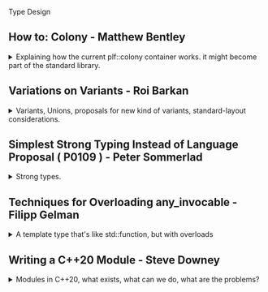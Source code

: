 <!--
ignore these words in spell check for this file
// cSpell:ignore ostringstream ptrdiff_t Filipp Downey Inlines fmodules
 -->

Type Design

## How to: Colony - Matthew Bentley

<details>
<summary>
Explaining how the current plf::colony container works. it might become part of the standard library.
</summary>

[How to: Colony](https://youtu.be/V6ZVUBhls38)

this talk is about a data structure called **Colony** that is int the process of being added to the standard.

[PlfLib - Some Header-only libraries](https://plflib.org/)

the main thing about it is that it maintains pointers/iterators/reference integrity.

> use scenarios
>
> - you have a lot of unordered data and you're erasing/inserting on the fly.
> - you have multiple collections of interrelated data.
> - preserving the pointer/iterator validity of non-erased elements is important

started from the design of a game, entities that have bidirectional references and many interrelationships, with a lot of inserting and creating entities which link to one another.

an existing solution is a 'bucket array' and entries can be active or inactive to determine if they're processed or not.

### Core Aspects

> Three Core Aspects
>
> 1. A collection of element memory blocks + metadata, to prevent reallocation during insertions (as opposed to a single memory block).
> 2. A method of skipping erased elements in O(1) time during iterations (as opposed to reallocating subsequent elements during erasure, or doing individual allocation of elements)
> 3. An erased-element location recording mechanism, to enable the re-use of memory from erased element in subsequent insertions, which in turn increases cache locality and reduces the number of block allocations/de-allocations.

Avoid reallocations to avoid invalidating iterators/pointers/references. Reuse memory locations that have been erased, keep the data together for cache locality.

A collection of element memory blocks + metadata

> - Can do linked list of blocks, or vector of pointers to blocks.
> - Blocks have growth factor, so can not do vector of blocks.
> - Minimum/Maximum block capacities can be user-defined.
> - Can house block metadata separately, or together in a struct.
> - Metadata includes skip-field of other erasure-skipping mechanism, and any data related to erased-location recording.
> - Necessary metadata:
>   - size - to remove blocks once empty.
>   - capacity - to ascertain end-of-block.

we remove empty blocks to maintain iteration at O(1). but we can retain them as reserved blocks for later use.

considerations about which block to retain.
A method of skipping erased elements in O(1)

> Definitions:
>
> - LCJC:'low complexity jump-counting'.
> - HCJC:'high complexity jump-counting'.
> - Block: a colony's element memory block.
> - Skipfield: an array of intgers of bits used to skip over certain object in an accompanying data structure during iteration. Separate from the elements.
> - Skipblock: a run of skipped nodes within a skipfield.
>   - Start node: the first node in any skipblock.
>   - End node: the last node in any skipblock.
>   - Middle node: any non start/end node in skipblock.

booleans SkipFields are good because they simple, and might be usefull for multi-threaded environments (atomics, etc). they are prolemeatic because they aren't constant time (not O(1)), cause branching and latency.

low and high complexity jump counting:
time-complexity of algorithms differs for modification of fields, but both have O(1) for iteration.
HCJC allows recording of middle nodes, LCJC doesn't allow.

> acronym "Theyaton" - Traversing Homogenus Elements Yielding Amortised Time O(n).

> boolean skipfield example
> 0 0 0 1 1 1 1 1 1 0 0 0
> equivalent HCJC
> 0 0 0 6 2 3 4 5 6 0 0 0
> the 6's are the start and end nodes. the other numbers are Middle nodes.Start and End record the length of runs of erased elements. Middle node record left distance to first non erased element.

```
// skipping
++i;
i +=S[i];
```

> equivalent LCJC. multiple forms.
> 0 0 0 6 2 6 7 3 6 0 0 0
> 0 0 0 6 0 0 0 0 6 0 0 0
> 0 0 0 6 0 5 2 1 6 0 0 0

The middle nodes are ignored and have no meaning. The start and end nodes record the skip length.
good for recording and re-using skipblocks rather than individual skipped nodes. lower time complexity O(1) in all operations, where as HJCJ can have undefined time complexity, fewer instructions overall.

```
// skipping
do {
    ++i;
} while(S[i] == 1);
```

we can have per-memory-block skip fields or global skipfields. global skipfields can create problems of reallocation (invalidating iterators and causing latency). the bit-width of the skipfield must be able to describe the memory block, so it must be about the same size (capacity -1),

possible ideas with skipfields:

- using two 8 skipblocks instead of 16 bit skipblocks. forces some computations.
- using a boolean bitfield and storing the skipdata instrad of the elements. forces more memory reads.

colony once used a stack of pointers, which was problematic because it meant creating memory allocation during erasure, which is not up to the standarts.

**"Free List"**

> Linked list of erased elements (typically singly-linked) using erased element memory space reinterpert_cast'd via pointers as linked list nodes.
> requires over-alignment of the type to the width of a free list node.
> per-block (not global) free-lists reduce bit depth.
> a global free-list must use pointers (not indexes),also causes O(N) when erasure.

effect of removing a block requires something with the skip-block. something about doubly-linked free list.

summary of the current implementation, the container structure and the iterator structure.

example with a blackboard.

extra operations:

- advance/next/prev/distance/range-erase optimization.
- range/fill/initializer_list insert/assign optimization.
- splicing.
- sorting.

</details>

## Variations on Variants - Roi Barkan

<details>
<summary>
Variants, Unions, proposals for new kind of variants, standard-layout considerations.
</summary>

[Variations on Variants](https://youtu.be/YBXRiPKa_bc), [slides](https://docs.google.com/presentation/d/1W0QBblWpJ-AXsdo70kvtxg5G2RZLiqb-mewQKySTf6s/preview?slide=id.p)

> - What are variants
> - Variant vs unions
> - Intrusive variants
> - Streams of variants
> - Variants for de-virtualization

### Variants Introduction

std::variants, a typesafe union

> - CppReference.com: "the class template std::variants represent a type-safe union",
> - boost.org: "the variants class template is a safe, generic, stack-bases discriminated union container"
> - plain english: "a union that knows (holds) its type".

we can use std::get\<type> accessor to get the memberm or use std::visit.\
sum type, as opposed to product types
memory layout, the std::variant has some extra memory requirements for the tag.

> usages
>
> - State machines
> - Value Semantics for Dynamic Types
>   - commands
> - Success / Fail
>   - expected\<T>
> - Exist / void
>   - optional\<T>
> - Runtime Dispatch (polymorphism)
> - Pattern Matching

(roi looks at some old lectures from different people)

std::optional is a specialzed form of std::variant. \
runtime dispatch can allow us to avoid virtual function call.\
pattern matching is another way for dynamic, trying to do something similar to a switch case, perhaps using std::visit.

extra reading:\
[std::visit is everything wrong with modern C++](https://bitbashing.io/std-visit.html)

pattern matching vs concepts/contracts:\
concepts - compile time sfinae.\
contracts - run time assertions (not existing yet, but soon)\
pattern matching - run time advanced switch case (not existing yet, low priority), might have 'inspect' keyword with some new mechanics, combining values, lambda, dynamic values, different types, etc...

_inspect() in a nutshell_
switch + std::visit() + [structured, bindings]

example of using pattern matching for balancing a red/black tree.

### Variants vs Unions

the tag in the variant is private. only the constructor and assignemt operations can change the flag. the compiler knows in advance all the possible alternative forms.

this is a buggy code:\
missing break statements (fall through), missing cases and no default, calling the wrong function.

```cpp
union IdentityCard
{
    IDNumber nationalID;
    PassportNumber passport;
    UUID factoryCertificate;
};
enum IDType {CITIZEN,TOURIST,ROBOT};
void checkID(IdentityCard id, IDType type)
{
    switch(type)
    {
        case TOURIST: checkPassport(id.passport);
        case CITIZEN: checkPassport(id.passport);
    }
}
```

if we used variants, it would look like this. the compiler must account for all the cases, it's not just a warning if one is missing. we aren't handling the tag.

```cpp
using IdentityCard = std::variant<IDNumber,PassportNumber, UUID>;
void checkID(IdentityCard id)
{
    std::visit([](auto& x){x.check();},id);
}
```

the example for the C style code was a strawman, real union code looks more like a variant, with a struct that holds the tag (explicit header). or as a union with structs that each have the same header part (implicit).
the explicit type looks more organized and less crowded, but the implicit type allows direct access to the header, if we need data from it and we got a pointer/reference to the inner member data.

```cpp
struct IdentityCardExplicit
{
    IDType type;
    union value {
        IDNumber nationalID;
        PassportNumber passport;
    } value;
};

union IdentityCardImplicit
{
    struct Header {
        IDType id;
        };
    struct Citizen{
        IDType id;
        IDNumber nationalID;
        };
    struct Tourist{
        IDType id;
        PassportNumber passport;
        };
}
```

the header field can contain more than the tag itself, and we use a macro to define them.\
_(I don't like this, it feels like some semi-colons are missing)_

```cpp
#define HEADER_FIELDS \
IDType type; \
Date expiration;

struct Header { HEADER_FIELDS};
struct Citizen{
    HEADER_FIELDS
    IDNumber nationalID;
    };
struct Tourist{
    HEADER_FIELDS
    PassportNumber passport;
    };

union IdentityCardImplicit
{
    Header header;
    Citizen citizen;
    Tourist tourist;
}
```

> Keeping the C Layout
>
> - Header with type is common.
>   - Network protocols- TCP/IP, Finance, etc...
>   - File formats - ELF, etc...
>   - Serialization - [Cap'n Proto](https://capnproto.org/), [Apache Avro](https://avro.apache.org/)
> - C layout is important.
>   - Compatibility with existing code.
> - Goal - Be safer than C, keep the layout.
>   - Sacrifice some safety.

some protocols use a specific layout that we can't change. we must remain compatible we legacy code.\
the c++ standard says that tier are cases when unions are good, it makes standard layour classes possible.

> - "Standard-Layout classes are usefull for communicating with code written in other programming languages"
> - various constraints [StandardLayoutType](https://en.cppreference.com/w/cpp/named_req/StandardLayoutType)
>   - no virtual functions or virtual base classes
>   - single access control - all (non static member are the same, no mixing between public/protected/private.
>   - all non-statics in the same class - all none static members live in the same class (this one or a base class).
>   - and more.
> - [std::is_standard_layout](https://en.cppreference.com/w/cpp/types/is_standard_layout)
>   ```cpp
>   static_assert(std::is_standard_layout<Citizen>::value,"not standard layout"); //c++11
>   static_assert(std::is_standard_layout_v<Citizen>); //c++11
>   ```
> - Layout-compatibility allows accessing members without knowing the type
>   - "In a standard-layout union with an active member of struct type T1, it is permitted to read a non-static data member m of another union member of struct T2 provided m is part of the common initial sequence of T1 and T2"
>   - [std::is_corresponding_member](https://en.cppreference.com/w/cpp/types/is_corresponding_member)
>   ```cpp
>   static_assert(std::is_corresponding_member(&Header::type, &Citizen::type)); //c++20
>   ```

### Intrusive variants

the a variant, but making the tag visible, and therefore layout compatible. a suggestion, using the [offsetof macro](https://en.cppreference.com/w/cpp/types/offsetof) to either create something similar to the union of struct (implicit headers)

```cpp
using ID_intrusive = intrusive_variant<
IDType, offsetoff(IDHeader, type), //where is the tag
intrusive_variant_tag_type<IDType::CITIZEN,Citizen>, //add options per tag
intrusive_variant_tag_type<IDType::TOURIST,Tourist>>; //

//will become something like this
union IdentityCard
{
    struct IDHeader {
        const IDType id;
        };
    struct Citizen{
        const IDType id;
        IDNumber nationalID;
        };
    struct Tourist{
        const IDType id;
        PassportNumber passport;
        };
};
```

a different approach will be using static constexpr tags.

```cpp
using ID_intrusive = intrusive_variant<
IDType, offsetoff(IDHeader, type), //where is the tag
intrusive_variant_type<IDType::Citizen>, //add types
intrusive_variant_type<IDType::Tourist>); //

//will become something like this
union IdentityCard
{
    struct IDHeader {
        const IDType id;
        };
    struct Citizen{
        const IDType id;
        static constexpr IDType TAG = IDType::CITIZEN;
        IDNumber id;
        } citizen;
    struct Tourist{
        const IDType id;
        static constexpr IDType TAG = IDType::TOURIST;
        PassportNumber passport;
        } tourist;
};
```

> - the user dictates the type and location of the tag.
> - visit() will still be O(1).
>   - potentially larger lookup table.
> - Customization Point for tag deduction.

we can have Different Approaches to get the Tag, even if we don't know what the type is, standard layout can have all private members, or the tag might be calculated somehow

> - Offset of the field in the object
>   - getTag<IDType>(hdr, offsetof(Hdr, tag));
>   - getTag<IDType>(hdr, std::integral_constant<size_t, offsetof(Hdr, tag)>());
> - Pointer to the field
>   - getTag<IDType>(hdr, &Hdr::tag);
> - Call a member function
> - getTag<IDType>(hdr, &Hdr::getTag);
>   - Useful when the tag is private.
>   - Useful when the tag is calculated.
> - Call a free-function / lambda.
>   - getTag<IDType>(hdr, [](const Hdr& h) { return h.tag; });
>   - Less intrusive

possible implementations, using c++20 concepts (either with reinterpret_cast or with std::invoke).

c++20 can give us extra type safety, with possible validations and without explicitly stating the offset.

```cpp
using ID_intrusive = decltype(decl_safe_intrusive_variant(
    &Citizen::type, IDType::CITIZEN,
    &Tourist::type, IDType::TOURIST));
```

intrusive variant will have a safe visit() function, but it still has place for bugs and still requires boilerplate code. class hierarchies could help us, and we will need some help from the utilities functions, but adding base classes with data breaks the standard-layout specification.

(clip from sean Parent)

trying to show a example of 'variant_of_base',base class with data and then a variant that knows to use the derived classes with better safety, but still not standard conforming.

### Streams of variants

sending arrays of variants,comparing std::variant, intrusive variant, and how it's done it the real world (send tag, then struct, so only use the ram we need, trying to minimize waste).

helper with arrays of variants, like a forward iterator, a container that like a special queue for the variants. jumping between elements.

Summary so far:

> - variants are different than unions.
> - real-world unions already have tags (and headers).
> - Intrusive_variant - C++ safety with high C compatibility.
> - Variant_of_base - add classes to your code.
>   - Not standard-layout, undefined behavior.
>   - Perhaps we should widen the rules, add \[\[standard_layout]] attribute?
> - condensed_variant - real world streams of binary data.

### Variants for de-virtualization

virtual dispatch- polymorphism.
de-virtualization - trying to get virtual function to run just as fast as non virtual functions. a talk from 2013 about creating our own virtual table because virtual functions are pretty wastefull, especially for small hireachy.
the problem with virtual functions is **Branch MisPredictions**, but compilers and processors get better with branch prediction over the years, the compiler only sees the code, but the processor sees the data so it can re-arrange the date by itself.
compilers can use PGO (profilers guided optimizations) or LTO (link time optimization), or the \[\[likely]] attribute. this allows the compiler to create code that is better suited for performance.
we want to inline, rearrange and inspect functions code, and virtual functions aren't great for that.

we might be able to use variant and std::visit() to get better de-virtualization. if we have a different implementaition of visit (without a jump table), we could get a much better performace.

</details>

## Simplest Strong Typing Instead of Language Proposal ( P0109 ) - Peter Sommerlad

<details>
<summary>
Strong types.
</summary>

[Simplest Strong Typing instead of Language Proposal](https://youtu.be/ABkxMSbejZI), [slides](https://github.com/PeterSommerlad/talks_public/raw/master/C%2B%2Bnow/2021/SimplerStrongTypes-handout.pdf), [Peter Sommerlad's Simple Strong Typing](https://github.com/PeterSommerlad/PSsst)

"Type-Errors are less likely than many other types of errors. This is why strong types are worthwhile."

strong types capture errors in compile time, so in C++ the problem don't reach the field. built-in types have dangerous implicit conversions.

motivations:

> - Order of argument bug prevention.
> - Communicate and check semantics of values.
> - Limit operations to useful subset.

### Order of Arguments

function that takes arguments of the same type,

we should use VOP - value oriented programming.

Whole Value Pattern

[CHECKS pattern language](http://c2.com/ppr/checks.html), PeterSo

> "Because bits, strings and numbers can be used to represent almost anything, any one in isolation means almost nothing".
>
> - Instead of using built-in types for domain values, provide value types wrapping them.
> - Define values types and use these as parameters
> - Provide only useful operations and functions
> - Include formatters for input and outpit
> - Do not use string or numeric representations of the same information.

strong typing is already available in all sorts of frameworks. all kinds of naming issues.\
c++17 aggregate initialization allow to avoid all sorts of issues.\
c++20 helps us with the spaceship operator<=> and constraints.

limit the useful operations:

prevent accidental expression errors.\
for example, a strong type of distance (underlying integer) can be multiplied by a factor or we can added two distances together, but we can't meaningfully multiple distance by distance and get a distance back (we can get area).

only useful operations\
this mess of code is legal:

```cpp
ASSERT_EQUAL(42.0,7. *((((true << 3) *3) % 7 )<< true)); //
```

c++ has too many operations allowed for built-in types, and they can be called via **integral promotion** and **implicit arithemetic conversions**. when we use the built-in types, we can unintentionally call on them, this is basically the issue of comparing apples to oranges. we can add apples to apples (two apples plus one apples is three apples), but adding apples and oranges doesn't have a meaning (two apples plus one orange is still two apples and an orange), nor does multiplying appels by appels.

```cpp
int appels = 2;
int oranges = 5;
auto r1 = appels * 2; //legal, makes sense. twice as many appels
auto r2 = appels +5; //legal, makes sense. five more apples
auto r3 = appels * appels; //legal, but doesn't make sense, what is apples times apples
auto r4 = appels + oranges;//legal, but doesn't make sense, adding apples to oranges
```

the P0109 paper\
Function aliases + Extended inheritance = Opaque typedefs (a.k.a strong types)

some goals that didn't make it into PSsst,

simple example of P0109, a simple opaque int type and and opaque energy strong type.

```cpp
using opaqueTypeInt = public int {
    opaqueTypeInt operator+(opaqueTypeInt o) {return opaqueTypeInt{+int{0}};}
};
opaqueTypeInt o1 = 16;
auto o2 = +o1; //o2 is of type opaqueTypeInt

using energy = protected double
{
    energy operator+ (energy, energy) = default;
    energy& operator*= (energy, double) = default;
    energy operator* (energy, energy) = delete;
    energy operator* (energy, double) = default;
    energy operator* (double, energy) = default;
};

energy e{1.23}; //ok, explicit
double d{e}; //ok, explicit
d=e; //error! protected disallows implicit type adjustments here
e=e+e; //ok, sum has type energy
e=e*e; // error, call to a deleted function
e *= 2.71828; //okay
```

visibility defines convertibility.
limiting operator defintions.
we can have opaque types recursive chain, sort of like inheritance.

peter has comments on the paper, liked it at start, but had some reservations,

### Simpest Strong Type

the simplest thing to use is struct with value.

```cpp
struct literGas{
    double value;
}
struct kmDriven
{
    double value;
}

double consumption(literGas liter, kmDriven km)
{
    return liter.value/(km.value/100);
}
```

this helps, but because of aggregate initialization, we can run into issues when a struct is wrongly initiated.

```cpp
void demonstrateStrongTypeProblem()
{
    literGas consumed{40};
    kmDriven distance{500};
    ASSERT_EQUAL(8.0,consumption(consume, distance)); //great.
    ASSERT_EQUAL(8.0,consumption({500}, {40})); //oops! braced initialization! wrong again!
}
```

but if we want to return another strong type (different struct), we need more and more boilerplate code. we write a lot of code for comparison, and then we might need more operators for i/o...

lets try to eliminate duplication. we can use generics

function template

```cpp
template <typename T>
std::ostream& operator <<(std::ostream & out, const T & val)
{
    return out << val.value;
}
```

> issues
>
> - Must be in the namespace of value classes for ADL
> - May be selected by too many classes (concept might help)
> - Assumes specific public member variables.

we can use CRTP - curiously recurring template parameters pattern.

```cpp
template <typename derived>
struct base{
//...
};
struct X : base<X>{};
struct Y : base<Y>{};
```

used for mix-ins, but we can't constrain derived because it's incomplete. c++17 allows derived class to remain an aggregate.

usage: friend functions are instantiated when used, in c++17 we can use structured binding to take the single public member function()

```cpp
template <typename OutType>
struct Out
{
    friend std::ostream& operator<<(std::ostream & out, const OutType &r)
    {
        return out<<r.value; //must be called value
    }
};

struct Literper100km: Out<literper100km> //crtp patten
{
    double value;
};

template <typename OutTypeSingleValue>
struct Out17
{
    friend std::ostream& operator<<(std::ostream & out, const OutTypeSingleValue &r)
    {
        auto const & [v]=r;  //structured binding name doesn't matter, as long as it's the only public member value and has defined output operator.
        return out<<v;
    }
};
```

Structured bindind

```cpp
auto [x,y] = f_returningStruct();
```

> - Decompose aggregates on the fly.
>   - _struct_, _std::tuple_, _std::pair_.
> - Number of names in the bracket [] = Number of data members / array elements.
> - Usually _auto_ or _const auto &_.
>   - Might get lifetime extentsion
> - _auto &_ only if function return lvalue reference.
> - not possible yet - parameter pack
>   ```cpp
>   auto [x...] =f();
>   ```

example for a crtp pattern with structured bindings and type parameters. requires naming convetions for prefix and suffix.

```cpp
template <typename OutPreSuffix>
struct OutStructured
{
    friend std::ostream& operator<<(std::ostream & out, const OutPreSuffix &r)
    {
        if constexpr(detail_::has_prefix<OutPreSuffix>{})
        {
            out << OutPreSuffix::prefix;
        }
        const auto &[v]=r;
        out <<v;
        if constexpr(detail_::has_suffix<OutPreSuffix>{})
        {
            out << OutPreSuffix::suffix;
        }
        return out;
    }
};
struct literPer100km:OutStructured<literPer100km>
{
    double value;
    constexpr static inline auto prefix ="consumption ";
    constexpr static inline auto suffix =" 1/100km";
};

void demo_output_crtp()
{
    literPer100km consumed{{},9.5};//ugly see later
    std::ostringstream out{};
    out << consumed;
    ASSERT_EQUAL("consumption 9.5 1/100km",out.str());
}
```

detection idiom

```cpp
template <typename T,typename=void>
struct has_prefix
    : std::false_type{};

template <typename T>
struct has_prefix<T,std::void_t<decltype(T::prefix)>> // actual check
    : std::true_type{};

// same for suffix

//actually does
decltype(std::declval<std::ostream&>() << T::prefix>>)
```

in c++20 we have concepts,

```cpp
template <typename T>
concept has_suffix = requires (T t){T::suffix;};
//probably needs also to check for << operator of suffix
```

we had a boiler plate comparison in out struct before.\
in cpp+17 we do with Mix-in comparison. Equality should never compare different strong types.

```cpp
template <typename T>
struct Eq{
    friend constexpr bool operator==(const T & lhs, const T & rhs) noexcept
    {
        auto const &[lhs_value] = lhs;
        auto const &[rhs_value] = rhs;
        return (lhs_value ==  rhs_value);
    }
    friend constexpr bool operator!=(const T & lhs, const T & rhs) noexcept
    {
        return !(lhs==rhs);
    };
}
```

we can also do order comparisons.in c++20 we can't default defind the spaceship operator for type T.

```cpp
template <typename T>
struct Order:Eq<T>{
    friend constexpr bool operator<(const T & lhs, const T & rhs) noexcept
    {
        auto const &[lhs_value] = lhs;
        auto const &[rhs_value] = rhs;
        return (lhs_value <  rhs_value);
    }
    friend constexpr bool operator>(const T & lhs, const T & rhs) noexcept
    {
        return  rhs<lhs;
    };
    friend constexpr bool operator<=(const T & lhs, const T & rhs) noexcept
    {
        return !(rhs<lhs);
    };
}
```

for arithmetics, example of adding template of friend functions, this works for some binary operations, but not all.

```cpp
template <typename R>
struct Add<R>{
    friend constexpr R& operator<(R & lhs, const R & rhs) noexcept
    {
        auto &[lhs_value] = lhs; //lvalue captured binding
        auto const &[rhs_value] = rhs;
        lhs_value += rhs_value;
        return lhs;
    }
    friend constexpr R operator+(R & lhs, const R & rhs) noexcept
    {
        return lhs+=rhs;
    };
}
```

> "We can not contrain the mix-in class parameter"\
> "When instantiated, argument type is still incomplete `struct energy : add<energy>`"

crtp example for scalar multiplication, uses the type and a SCALAR type parameter, we need some tricks.

```cpp
template <typename R, typename Scalar>
struct ScalarMultiImpl<R>{
    friend constexpr R& operator*=*(R & lhs, const Scalar & rhs) noexcept
    {
        auto &[lhs_value] = lhs; //lvalue captured binding
        lhs_value *= rhs;
        return lhs;
    }
    friend constexpr R operator*(R & lhs, const Scalar & rhs) noexcept
    {
        return lhs*=rhs;
    };
        friend constexpr R operator*(const Scalar & lhs, R & rhs) noexcept
    {
        return rhs*=lhs;
    };
}
```

and lets see it in action. we still have too many {} curly braces in our code, this is because of all of our base classes that we pushed

```cpp
struct kmDriven:Out<kmDriven>,ScalarMultiImpl<kmDriven,double>
{
    double km;
};
lieterPer100km consumption (lieterGas l, kmDriven km)
{
    return {{},{},l.liter/(km*0.01).km};
}

void demonstrante()
{
    lieterGas l{{},40};
    kmDriven km {{},{},500};
    ASSERT_EQUAL(lieterPer100km({},{},8.0),consumption(l,km));
}
```

do stuff with bit operator, only work for unsigned, we use _static_assert_. for shift operator,we have the type and the shifting number type, which might be a built-in type or a strong type. we can added another assert to check if we don't shift too many bits.

### Making Mix-ins Work for strong types

how do we remove the curly braces for all the base class of the CRTP? what about useful operator combinations?

combining mix-ins Bases. using template parameter template packs.

> - takes a strong type "derived class" T
> - takes a list of mix-in bases class templates
> - instantiates all bases with T

```cpp

template <typename T, template <typename ...> class ...CRTP>
struct ops: CRTP<T>...{};
template <typename T>
using Additive =ops<T,TPlus,TMinus, Abs,Add,Sub, Inc,Dec>; // all sorts of structs we created earlier

//usage
struct liter :ops<liter,Additive, Order, Out> // also stuff, works recursive
{
    double l{};
};
```

we can define an explist constructor to remove the curly braces. this will prevent implicitly conversions on return type

```cpp
struct literGs: ops<literGas, Additive, Order, Out>
{
    constexpr explicit litergas(double lit):l(lit){

    }
    double l{}
}
```

other versions, put data member in the first base class object and the rest of the base classes get elided.

```cpp
template <typename V,typename TAG>
struct holder {
    static_assert(std::is_object_v<V>), "no reference or incomplete types allowed!");
    using value_type= V;
    V value{};
};
struct literGas : holder<double,literGas>, ops<literGas, Additive, Order, Out>{}; //no need to define constructor or type
```

we can get another level of indirection, put the data member first, and then combine with ops. variable template template pack.

```cpp
template <typename V, typenam Tag, template<typename...>class OPS>
struct strong : detail_::holder<V,Tag>,ops<Tag,OPS...>
{};

//usage
struct literGas: strong<double,literGas,Additive, Order, Out>
{};
```

skipped slide for "Different Inits for return",slide "Trait for determinging init possibility"

uas a mapping of mathematical functions for strong types. like absolute value of rounding operations. relies ob macros.

but to scalar multiplication, module operations (different base classes and SFINAE), remember that `std::is_integral_v(bool)` is true. some how preventing repearing scalar types. template aliases with template members, so there is more trickery involved.

we have different versions of this library for different c++ standards.

### Linear spaces

we use same type for a _vector space_ as well as for _affine space_. its a mixture of domains.

| Vector Space    | Affine Space      |
| --------------- | ----------------- |
| displacement    | position          |
| no origin       | definitive origin |
| ptrdiff_t       | size_t            |
| difference_type | size_type         |

the chrono library does this right. the vector space is represented by 'duration' and the affine space is 'time_point'.

time_point - time_point -> duration
time_point + duration -> time_point
time_point + time_point -> error 🐄💩

we can affine spaces that are related, like celsius and kelvin, which are the same with different origin points.

### Summary

> - P0109 was a good attempt, but failed.
> - A library solution allows simpler strong typing.
> - Naming the domain type allows for nicer mangling.

units library doesn't solve the same problems that strong types do
slides continue with more stuff..

</details>

## Techniques for Overloading any_invocable - Filipp Gelman

<details>
<summary>
A template type that's like std::function, but with overloads
</summary>

[Techniques for Overloading any_invocable](https://youtu.be/JnXpGA7SYHQ), [Slides](https://cppnow.digital-medium.co.uk/wp-content/uploads/2021/05/tfoai.pdf)

will probably a template heavy lecture

outline

### What is overloaded _any_invocable_

_any_invocable_ is a type erasing container for function objects, similar to _std::function_, but it has move only semantics, and support overloads of operator().

an example of an async interface

- using a function pointer, if error code is zero, resp is the response recivied, if it's not zero (error), then respone is NULL. the data is opaque.
- using std::function, encapsulates the type, but the function object is copied, and if we have a non copyable resource in the lambda, it fails.
- using _any_invocable_, not requires copyability

```cpp
int sendAsyncFunctionPointer(Request const & request,
             void (*on_response)(int error_code,Response const resp*, void* data),
             void* data);

int sendAsyncSTDFunction(Request const & request,
            std::function<void(int error_code, Response const resp*)> on_response);

int sendAsyncAnyInvocable(Request const & request,
            any_invocable<void(int error_code, Response const resp*)> on_response);
int main()
{
    Request request;
    auto callback = [resource= std::make_unique<Resource>()](int error_code, Response const * resp){/*...code*/};
    sendAsyncSTDFunction(request,std::move(callback)); //fails! tries to verify that copy operations exist, and fails.
}
```

but we still need to handle both cases (request success or fail) in the same function, won't it be easier to have separate this logic? like having two overloads, one for error_code (when not zero) and one for the response (but the can still share state a private data, so not entirely separate). so now we can use a reference to the respone rather than a pointer, because we will never call it with null data.

```cpp
int sendAsyncAnyInvocable(Request const & request,
            any_invocable<void(int error_code), void(Response const &resp)> on_response);

struct Callback{
    void operator()(int error_code)
    {
        //handle error
    }
    void operator()(Response const & resp)
    {
        //process response
    }
};
any_invocable<void(int),void(Response const &)> f = Callback{};
```

this also allows us to use _std::overload_ (not part of the standart yet) to create a single object from many callable objects and produces a composed objects without type erasing.

### Building _any_invocable_

a simple _any_invocable_, it has a converting constructor and call operator.

```cpp
template <typename> class any_invocable;

template <typename RET, typename... ARGS>
class any_invocable<RET(ARGS ...)>
{
    //...
public:
    //special member functions

    template </**/>
    any_invocable(T object);
    RET operator()(ARGS ...);
};
```

one way to build is to use virtual inheritance, unique ptr, forwarding.

```cpp
template <typename RET, typename... ARGS>
class any_invocable<RET(ARGS ...)>
{
    struct base{
        virtual RET operator()(ARGS&& ...) = 0;
        virtual ~base() = default;
    };

    template<typename T>
    struct derived : base
    {
        T object;

        template <typename... CARGS> //arguments for creation of the object
        derived (CARGS&& ... cArgs) : object(std::forward<CARGS>(cArgs)...){} //constructor, forward constructor

        RET operator()(ARGS&& ... args) override
        {
            return std::invoke(object, std::forward<ARGS>(args)...); //calling the callable function of object
        }
    };
    std::unique_ptr<base> ptr_; //always points to a derived class
public:
    //...
    any_invocable() noexcept= default;
    any_invocable(any_invocable&& ) noexcept= default; //move constructor
    any_invocable& operator=(any_invocable&&) noexcept= default; //move assignment
    ~any_invocable() default; //destructor

    //converting constructor
    template <typename T>
    any_invocable(T&& object):ptr_(std::make_unique<derived<std::decay_t<T>>>)(std::forward<T>(object)){}
    //operator()
    RET operator()(ARGS ...)
    {
        retrun (*ptr)(std::forward<ARGS>(args)...);
    }
};
```

it's important to constrain the constructor. so we we should concepts

this example fails without constrains

```cpp
void test(std::string);
void test(any_invocable);
void call_test()
{
    test("Hi"); //not a std::string, a string literal, fails because it can also be any_invocable.
}
```

but once we use concepts, the converting function no longer applies for string literals, because it's not invocable.

```cpp
template <typename RET, typename... ARGS>
class any_invocable<RET(ARGS ...)>
{
    //all the stuff from before
    public:
    //converting constructor with constraints
    template <typename T>
    any_invocable(T&& object)
        requires std::is_invocable_r_v<RET,std::decay_t<T>&, ARGS&&...>
    :ptr_(std::make_unique<derived<std::decay_t<T>>>)(std::forward<T>(object)){}
}
```

### Adding more overloads

we want more than one overload, not just for type of arguments, but for a whole bunch of signatures, if we had refelection this would be easy.

```cpp
struct base{
    virtual RET1 operator()(ARGS1&&...) =0;
    virtual RET2 operator()(ARGS2&&...) =0;
    virtual RET3 operator()(ARGS3&&...) =0;
    //...
};
```

we can still build it, just in a different way, polymorphism has many forms. rather than relay on the built-in virtual table, we can recreate it using templates.

```cpp
struct vtable {
    void (&destroy)(base&);
    RET1 (&invoke1)(base&, ARGS1...);
    RET2 (&invoke2)(base&, ARGS2...);
    RET3 (&invoke3)(base&, ARGS3...);
};
```

we start by decomposing the vtable into table entries, each entry is a template, including the destructor.

there is a bug here:

```cpp
template <typename> struct vtable_entry;

template <typename RET, typename ... ARGS>
struct vtable_entry<RET(ARGS...)>
{
    using fun_t = RET (&)(BASE&, ARGS&& ...);
    fun_t invoke;
};
struct vtable_dtor{
    using fun_t = void (&)(Base&) noexcept;
    fun_t destroy;
};

//struct vtable: vtable_dtor, vtable_entry<FNS...> //the bug is here?
struct vtable: vtable_dtor, vtable_entry<FNS>... //un bugged?
{
    constexpr explicit vtable(vtable_dtor::fun_t dtor,
        typename vtable_entry<FNS>::fun_t ... invoke) noexcept :
        vtable_dtor(dtor), vtable_entry<FNS>{invoke}...
        {}
};
```

now, lets look again at _any_invocable_, now the base isn't using the built virtual inheritance, it directly stores the pointer reference. for every function in the vtable, the derived class has to implement a static method,

```cpp
template <typename... FNS>
class any_invocable
{
    // template struct vtable_entry
    // struct vtable_dtor
    // struct vtable

    struct base {
        vtable const & vtable_;
    };

    template <typename T>
    struct derived : base {
        T object;

        static void destroy(base&) noexcept
        {
            delete &static_cast<derived&>(base);
        }
        template <typename RET, typename... ARGS>
        static RET invoke(struct base& base, ARGS... args) //shouldn't it be &&?
        {
            return std::invoke(static_cast<derived&>(base).object, std::forward<ARGS>(args)...);
        }
        static inline constexpr struct vtable const vtable{
            derived::destory,
            static_cast<typename vtable_entry<FNS>::fun_t>(derived::invoke)...
        };

        //constructor
        template <typename ... CARGS>
        derived(CARGS&& ..cArgs): base{vtable},object(std::forward<CARGS>(cArgs)...){}
    };

    struct base* ptr_; //no longe a unique ptr
    public:
    //... constructors can no longer be defaulted
    any_invocable() noexcept: ptr_(nullptr){}
    any_invocable(any_invocable&& other ) noexcept : ptr_(std::exchange(other.ptr_,nullptr){}; //move constructor
    any_invocable& operator=(any_invocable&& other) noexcept
    {
        any_invocable(std::move(other)).swap(*this); //move swap idiom
        return *this;
    }
    ~any_invocable(){
        if(ptr_)
        {
            ptr_->vtable_->destory(*ptr); //
        }
    } //destructor

    //converting constructor
    template <typename T>
    any_invocable(T&& object):ptr_(std::make_unique<derived<std::decay_t<T>>>)(std::forward<T>(object)){}
    //operator()
};
```

we still need all the operators, we would want each of them to be something like this, and all of them inside the any_invocable

```cpp
RET1 operator()(ARGS1...args)
{
    //get the vtable
    vtable const & vt = _ptr->vtable;
    //get the function pointer
    RET1 (& invokeOverload)(base&, ARGS1...) = vt.vtable_entry<RET1(ARGS1...)>::invoke;
    //call with base
    return invokeOverload(*ptr_, std::forward<ARGS1>(args)...);
}
```

we can make an interface from this

```cpp
template <typename RET, typename... ARGS>
struct invocable_interface<RET(ARGS...)>
{
    RET operator()(ARGS... args)
    {
        return ptr_->vtable::vtable_entry<RET(ARGS,,,)>::invoke(*ptr_, std::forward<ARGS>(args)...);
    }
};
```

but how can the interface access the pointer that is inside any_invocable? we can use the curiously recursive template pattern!
it can downcast itself to get the pointer.

```cpp
template <typename,typename>
struct invocable_interface;

template <typename RET, typename... ARGS,typename ...FNS>
struct invocable_interface<RET(ARGS...),and_invocable<FNS...>>
{
    RET operator()(ARGS... args)
    {
        any_invocable<FNS...>& self = static_cast<any_invocable<FNS...>&>(*this);
        return self.ptr_->vtable::vtable_entry<RET(ARGS,,,)>::invoke(*(self.ptr_), std::forward<ARGS>(args)...);
    }
};
```

so now _any_invocable_ needs to inherit from this CRTP interface. and we also need to expose the ptr\_ as a friend, and we pull up the operator with the variadic using template alias.

also we need to check if it's invocable, it can't be a concept, because reasons. so we have some tempate specialization before that.

```cpp
template <typename... FNS>
class any_invocable: invocable_interface<FNS,any_invocable<FNS...>>...
{
    //...
    template<typename, typename>
    friend struct invocable_interface;
public:
    //...
    using invocable_interface<FNS, any_invocable<FNS...>>::operator()...;

    template<typename, typename>
    inline constexpr bool is_invocable_v = false;

    //template specialization
    template<typename T, typename RET, typename... ARGS>
    inline constexpr bool is_invocable_v<T,RET(ARGS...)> =
        std::is_invocable_r_v<RET,T, ARGS&& ...>;

        //converting constructor with constraints
    template <typename T>
    any_invocable(T&& object)
        requires (std::is_invocable_v<std::decay_t<T>&, FNS> &&...)
    :ptr_(new derived<std::decay_t<T>>>)(std::forward<T>(object)){}
};
```

we can still do better! we have a statically allocated vtable, it always goes on the heap, maybe it can be allocated on the stack for small object optimizations? we can have buffer somewhere with all of those functions, lambda, objects and other stuff. this buffer can be on the stack or on the heap.

(not writing this, some code of the buffer and changes in the other classes to accommodate).

trivially relocatable proposal (P1144). if it was added to the standard, stuff would be easier.

### Disassembly

examples taken from compiler explorer. looking at the assembly code

- comparing std::function and any_invocable.
- constructors costs, depends on the triviality of the overloads and their size.

### Benchmarks

comapring std::function with any_invocable of different overloads. compile-time and object file size and runtime. compilation time and file-size were linear with the number overloads, but runtime was constant(and faster than std::function,maybe).

### Alternative Implementions

implementations could be different,

> Function storage
>
> - Point to static struct with references to functions
> - In-place pointers to non-member functions
> - In-place pointers to member functions
>
>   Argument forwarding
>
> - forwarding references
> - forwarding values

different function storage could mean that some operations are easier and encapsulated into a storage class.
all sorts of trade-offs.

</details>

## Writing a C++20 Module - Steve Downey

<details>
<summary>
Modules in C++20, what exists, what can we do, what are the problems?
</summary>

[Writing a C++20 Module](https://youtu.be/AO4piAqV9mg),[slides](https://cppnow.digital-medium.co.uk/wp-content/uploads/2021/05/modulating-a-component-slides.pdf)

creating a c++20 module interface, implementing a simple data structure (functional tree),exporting types, inline code, hiding implementation, making sure that necessary un-exported defintions are still reachable.

### C++20 Modules Overview

Modules are hygiene. Modules are not packages, they don't solve the problem of packaging, they add more to the problem.

> terminology
>
> - Module Unit - a TU that contains a module declaration.
> - Named Module - the collection of Module Units module name.
> - Module Interface Unit (**MIU**) - a module unit that **exports**.
> - Module Implementation Unit - a module unit that **does not** export.
> - Primary Module Interface Unit (**PIMU**) - there will exactly one MIU that is not a partition.
> - Module Partition - Part of the module, MIU partitions must be exported by the PMIU.

example (from the IS). each translation unit should be a different file

```cpp
//Translation unit #1: PMI
export module A; //export module A
export import :Foo; // import and then export
export int baz(); // export declaration of function.

//Translation unit #2: Partion A:Foo
export module A:Foo //export module A:Foo
import :Internals; // import internals
export int foo() {return 2*(bar() +1);} //export declertion and defintion

//Translation unit #3: Partition A:Internals
module A:Internals; //declare self as module A:Internals
int bar(); // function declaration

//Translation unit #4: an implementation unit
module A; //declare self as module A
import :Internals; //import Internals
int bar(){return baz()-10;} //definition
int baz(){return 30;} //defintion
```

we have control over what we want to see, we can export declerations, defintions, we can forward exports (import and export).

> The models is Retrofiting existing tech
>
> - The standard is complicated because it is trying not to describe and implementation.
> - a module interface TU produces an object file and BMI.
> - a module TU is a TU and produces an object file.
> - the consumer of a module reads the BMI.
> - The program links the library or objects from the module.

> "**Export**s make names from the module available to the consumers"

we can still get the un-exported types, we can use decltyp or such.

> "**Import**s make names from the module visible in the current TU"

this code makes module M's exported names visible to the importer (consumer) of the current module.

```cpp
export import M; //import and re-export
```

Private module fragments (**PMF**) \
similar to java style single file modules.\
when we write this in the Primary Module Interface Unit (PMUI), the names and definitions thereafter are not reachable from the importers.

```cpp
//reachable
module: private
//unreachable
```

> "**Instation context **- how we figure out what declarations are in play for ADL and which are reachable"

reachability isn't the same as name availability, things can be reachable even when not exported.

> "Whether a declarations is exported has no bearing on whether it is reachable."
>
> **A tranlation unit U is reachable from P**
>
> - if the unit P is in has an interface dependency on U.
> - if the unit P is in imports U.
> - other unspecified reasons we should not depend on.
>
> **A declartion is reachable from P**
>
> - if it appears before P in the same TU.
> - if it's not discarded, is in a unit reachable from P, not in a PMF (private module fragment).
>
> "The things we export make more things reachable"\
> The consumer can use what we export, we don't have to export everything.

in this example, we can use Y, which is internally X, because X is reachable, however, we can't directly initialize X, because it's not visible (not exported).

```cpp
//translation unit #1:
export module A; //declare export module
struct X{};
export using Y= X; //exporting alias

//translation unit #2:
module B;
import A;
Y y; //ok,Y is exported, defintion of X is reachable
X x; //error, X is not visible to unqualified lookup.
```

**Reachability is ABI.**

export is making the names available for the programmer writing source code.

### Moduleing example - before Changing.

next, we will modulate a component [fringeTree](https://github.com/steve-downey/fringetree), which was designed as an example of the [same fringe problem](http://nsl.com/papers/samefringe.htm). this is an intentionally poor implementations of a tree that is non-mutable and produces a new tree at updates(functional programming). the real implementation is called 'fingertree', which is more complicated. fringe trees store all the data in the leaves, internal branches don't store data by themselves.\
this uses _std::variant_, _std::shared_ptr_ and visitors. the templated nature of these classes mean they must be exposed in the header file, even thought the interface doesn't require them.

> terminology
>
> - Tag - "a monodial type describing the tree"
> - Nodes of the tree can be:
>   - Branch - points to left and right tree
>   - Leaf - holds data and tag
>   - Empty - nill value, not nulls
>   - Tree - a variant of \<Empty, Leaf, Branch>

```cpp
//branch
template <typename Tag, typename Value>
class Branch
{
    Tag tag_;
    std::shared_ptr<Tree<Tag,Value>> left_;
    std::shared_ptr<Tree<Tag,Value>> right_;
};
// leaf
template <typename Tag, typename Value>
class Leaf
{
    Tag tag_;
    Value v_;
};

// empty
template <typename Tag, typename Value>
class Empty
{
    public:
        empty(){};
        auto tag() const -> Tag { return {};}
};

// Tree
template <typename Tag, typename Value>
class Tree
{
    private:
        std::variant<Empty_, Leaf_, Branch_> data_; //the class with _ are aliases
    public:
        Tree(Empty_ const & empty): data_(empty){};
        Tree(Leaf_ const & leaf): data_(leaf){};
        Tree(Branch_ const & branch): data_(branch){};
        //...
        template <typename Callable>
        auto visit(Callable && c) const
        {
            return std::visit(c, data_);
        }
};
```

operations on trees produces trees that share nodes with the original. Tree exposes factory functions that return _std::shared_ptr\<Tree>_ constructing empty, leaf or branch ("smart constructor" idiom).
tag of a branch is the result of adding the tags of it's left and right children. ags must be monodial (see slide)

expose function objects as interface, such as Depth (a callable struct that knows to visit Branch,Leaf, Empty), flattenToVector (another visitor), printer(external visitor object).

example. see slides for photos of results.

```cpp
auto t0= Tree::branch(
    Tree::branch(
        Tree::leaf(1),Tree:leaf(2)
        ),
    Tree:leaf(3)
    );

auto t1 = prepend(0,t0);
auto t2 = append(4,t1);

std::cout << "digraph G {\n";
printer _p(std::cout);
t0->visit(p);
t1->visit(p);
t1->visit(p);
std::cout << "{\n";
```

### Consideratios for a Module

Export has fine-grained control (compared to header files), we choose everything or just particular names. we should export the things the client needs to name. we shouldn't export implementation details and infrastructure (at least not initially). as a rule of thumb, if it's part of the tests, it's probably a good idea to expose it. when we write unit tests we usually probe the state of the objects, which is probably something the user will want to do.

Exporting code for inlining

> "if you want to export code as part of your interface you must explicitly inline. Functions defined in the class declaration are not implicitly inline in a module. Inlines cant not refer to anything with internal linkage."

this is unlike header files where the class defintion functions are implicitly inlined if we write them in the header file (think templates).

Organization is Not Exposed to Customers

> - "you can use partitions, the PMF, Module implementation units, and all of it looks the same to the customers."
>   - changes can be done without worries.
> - "Re-exporting a name from a different module might be visible. Names attached to modules, and that may be part of the name."
>   - name conflicts, depends on strong vs weak models of name ownership from modules. currently different for gcc and windows compiler.

### Hello World Module

includes before the modules are not exported.

```cpp
module;
#include <iostream>
#include <string_view>

export module smd.hello;

//export namespace and all it's content, names don't have to match
export namespace hello {
    void hello(std::string_view name)
    {
        std::cout << "Hello, "<< name << '\n';
    }
}
```

usage:

```cpp
import smd.hello; //import module
int main()
{
    hello:hello("steve"); //use function from namespace hello
}
```

makefile, requires g++11.\
_(couldn't get this to run on my machine)_

```makefile
hello_main: hello_main.o hello.o
	g++11 -o hello_main hello_main.o hello.o

hello_main.o: hello_main.cpp gcm.cache/smd.hello.gcm
	g++11 -fPIC -fmodules-ts -x c++ -o hello_main.o -c hello_main.cpp

hello.o: hello.cpp
	g++11 -fPIC -fmodules-ts -x c++ -o hello.o -c hello.cpp

gcm.cache/smd.hello.gcm: hello.o
	@test -f $@ || rm-f hello.o
	@test -f $@ || $(MAKE) hello.o

clean:
	rm hello.o hello_main.o gcm.cache/smd.hello.gcm

clean-gcm:
	rm gcm.cache/smd.hello.gcm

test:
	.hello_main
```

gcm is the binary artifact of modules which gcc produces.

### Coding

primary module interface.

> "every name that that clients consume is exported through the primary module interface. those may be rexported from module partitions or from other modules."

```cpp
module;
//global module fragment;

#include <non_module.h>
export module foo;
export import :part; //exports foo:part. a module partition
import std; // maybe we can do better someday
import bar; //not exported, reachable

export namespace foo{
    //everything inside is exported
    int theAnswer();
}
```

> modules compose\
> "as long as there is a strict dependency directed acyclic graph (**DAG**) between the more fine grained modules. the dot (.) is a a convetion. It has has no hierarchical meaning to the compiler."

```cpp
export module foo;
export import foo.bar;
export import foo.baz;
export import foo.qua;
```

module implementation units. almost the same as regular translation unit, except they have access to module linkage names.

```cpp
module foo;
int foo::theAnswer(){ //foo is the name space, not the module
    return 42;
}
```

Module partitions can be used to decompose large modules. no one outside the module can import a partition, only from inside the module. Module partitions have access to all of the names and defintions from the module interface.

```cpp
export module foo:part;
export int qua_foo(int);
```

Private fragment

> "A special partition that can appear in a primary module interface. they allow unexposed and and unreachable defintions to be included in the PMI."

example the standard

```cpp
export module A;
export inline void fn_e(); //error, exported inline function not defined before private module fragment

inline void fn_m(); //ok, module-linkage inline function
static void vn_s(); //old style 'static', only visible here

export struct X;
export void g(X *x)
{
    fn_s(); //ok, call to static function in the same translation unit
    fn_m(); //ok, call to module linkage inline function
}
export X *factory(); //ok

module :private; //special name
struct X{}; //defintion not reachable from importers of A
X *factory()
{
    return new X();
}
void fn_e(){};
void fn_m(){};
void fn_s(){};
```

export needs to be applied at the first point of declaration. with private module fragments, we can conceal the type, it's an opaque pointer,we can't get the type with `decltype`. this option mixes interface and defintions. probably not the best idea, but usefull to allow single file modules (like header only libraries). will probably cause a complete re-build process.

### Building Modules

things won't work smoothly, module names are not the file name which means parsing c++ rather than the usual file-based dependency lookup for current configurations.\
we must built the module in the DAG order (directed acyclic graph), and hope that linking will fail rather than simply being wrong (modules imported before being built).\
We will probably have a period where we use something like 'MakeDeps' from the old times,which run before the build and updated all the dependencies. the makefile example did that by hand.

we don't have a solution yet for packaging modules, stuff are still too dependant on compiler internals.

### Modulating Fringetree

it worked for him the day before, depending on the compiler.

the header file moved into a interface file (_.ixx_)

- smd is a module space, arbitrary name.
- the fringetree namepace is not exposed.
- the node types are reachable, but not visible

```cpp
//fringetree.ixx
module;
#include <memory>
#include <variant>
#include <vector>

export module smd.fringetree;
namespace fringetree{

//branch
template <typename Tag, typename Value>
class Branch
{
    //same as before
};

// leaf
template <typename Tag, typename Value>
class Leaf
{
    //same as before
};

// empty
template <typename Tag, typename Value>
class Empty
{
    //same as before
};

// Tree
export // make the Tree template available
template <typename Tag, typename Value>
class Tree
{
    //same as before
};
}
```

usage

```cpp
using namespace fringetree;
using Tree = tree<int, int>; //alias
auto t0 = Tree::branch(Tree::branch(Tree::leaf(1),Tree:leaf(2))
                        ,Tree:leaf(3));
```

inline only happens explicitly. the definition of 'branch' is not inlined in client code, trade off with exposing implementation vs optimization oppertunities

```cpp
// Tree, still inside the namespace from before
export // make the Tree template available
template <typename Tag, typename Value>
class Tree
{
    //same as before
    public:
    bool isEmpty() {return std::holds_alternative<Empty_>(data_);} //not inlined
};
```

exporting function objects

```cpp
constexpr inline struct breadth
{
    template <typename T, typename V>
    auto operator()(Empty<T,V> const &) const -> T
    {
        return 0;
    }
        template <typename T, typename V>
    auto operator()(Leaf<T,V> const &) const -> T
    {
        return 1;
    }
        template <typename T, typename V>
    auto operator()(Branch<T,V> const &) const -> T
    {
        return b.left()->visit(*this) + b.right()->visit(*this);
    }
} breath_;
//lambda object that uses the breath_ object. exported.
export constexpr auto breadth = [](auto tree){return tree->visit(breadth_);};
```

</details>
